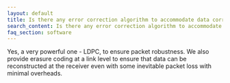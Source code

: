 ```yaml
---
layout: default
title: Is there any error correction algorithm to accommodate data corruption?
search_content: Is there any error correction algorithm to accommodate data corruption?
faq_section: software
---
```


Yes, a very powerful one - LDPC, to ensure packet robustness. We also provide erasure coding at a link level to ensure that data can be reconstructed at the receiver even with some inevitable packet loss with minimal overheads.

